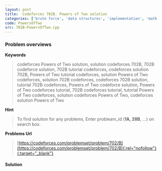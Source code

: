 ```yaml
---
layout: post
title:  Codeforces 702B. Powers of Two solution
categories: ['brute force', 'data structures', 'implementation', 'math']
code: PowersOfTwo
src: 702B-PowersOfTwo.cpp
---
```

### **Problem overviews**

**Keywords**
> codeforces Powers of Two solution, solution codeforces 702B, 702B codeforce solution, 702B tutorial codeforces, codeforces solution 702B, Powers of Two tutorial codeforces, solution Powers of Two codeforces, solution 702B codeforces, codeforces 702B solution, tutorial 702B codeforces, Powers of Two codeforce solution, Powers of Two codeforces tutorial, 702B codeforces tutorial, tutorial Powers of Two codeforces, solution codeforces Powers of Two, codeforces solution Powers of Two

**Hint**
> To find solution for any problems, Enter probleam_id (**1A, 28B**, ...) on search box. 

**Problems Url**
> [https://codeforces.com/problemset/problem/702/B](https://codeforces.com/problemset/problem/702/B){:rel="nofollow"}{:target="_blank"}

#### **Solution**



